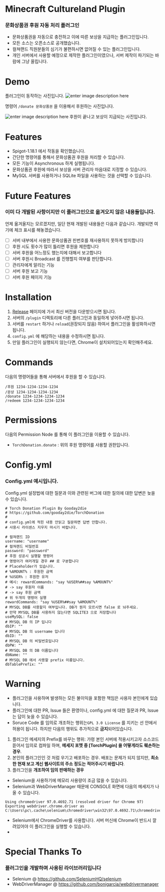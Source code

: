 
# Minecraft Cultureland Plugin
### 문화상품권 후원 자동 처리 플러그인
- 문화상품권을 자동으로 충전하고 이에 따른 보상을 지급하는 플러그인입니다. 
- 모든 소스는 오픈소스로 공개했습니다. 
- 컬쳐랜드 직원분들의 심기가 불편하시면 없어질 수 있는 플러그인입니다.
- 개인 서버에서 사용할 예정으로 제작한 플러그인이였으나, 서버 제작이 파기되는 바람에 그냥 올립니다.


# Demo
플러그인이 동작하는 사진입니다.
![enter image description here](https://raw.githubusercontent.com/gooday2die/TorchDonation/main/pics/1.png)

명령어 `/donate 문화상품권` 을 이용해서 후원하는 사진입니다.

![enter image description here](https://raw.githubusercontent.com/gooday2die/TorchDonation/main/pics/3.png)
후원이 끝나고 보상이 지급되는 사진입니다.

# Features
- Spigot-1.18.1 에서 작동을 확인했습니다.
- 간단한 명령어를 통해서 문화상품권 후원을 처리할 수 있습니다.
- 모든 기능이 Asynchronous 하게 실행됩니다.
- 문화상품권 후원에 따라서 보상을 서버 관리자 마음대로 지정할 수 있습니다. 
- MySQL 서버를 사용하거나 SQLite 파일을 사용하는 것을 선택할 수 있습니다.

# Future Features
### 이미 다 개발된 사항이지만 이 플러그인으로 옮겨오지 않은 내용들입니다.
언제 옮겨올지는 모르겠지만, 일단 현재 개발된 내용들은 다음과 같습니다. 개발되면 여기에 체크 표시를 해놓겠습니다. 
- [ ] 서버 내부에서 사용한 문화상품권 핀번호를 재사용하지 못하게 방지합니다
- [ ] 후원 시도 횟수가 많이 틀리면 후원을 제한합니다
- [ ] 서버 후원을 어느정도 했는지에 대해서 보고합니다
- [ ] 서버 후원시 Broadcast 를 진행할지 여부를 판단합니다.
- [ ] 관리자에게 알리는 기능
- [ ] 서버 후원 보고 기능
- [ ] 서버 후원 페이지 기능

# Installation
1. [Release](https://github.com/gooday2die/TorchDonation/releases/) 페이지에 가서 최신 버전을 다운받으시면 됩니다.
2. 서버의 `/plugin` 디렉토리에 다른 플러그인과 동일하게 넣어주시면 됩니다.
3. 서버를 `restart` 하거나 `reload`(권장되지 않음) 하여서 플러그인을 활성화하시면 됩니다.
4. `config.yml` 에 해당하는 내용을 수정하시면 됩니다.
5. 만일 플러그인이 실행되지 않는다면, Chrome이 설치되어있는지 확인해주세요.

# Commands
다음의 명령어들을 통해  서버에서 후원을 할 수 있습니다.

    /후원 1234-1234-1234-1234
    /문상 1234-1234-1234-1234
    /donate 1234-1234-1234-1234
    /redeem 1234-1234-1234-1234
# Permissions
다음의 Permission Node 를 통해 이 플러그인을 이용할 수 있습니다.
   - `TorchDonation.donate` : 위의 후원 명령어를 사용할 권한입니다.

# Config.yml
### Config.yml 예시입니다. 
Config.yml 설정법에 대한 질문과 이와 관련된 버그에 대한 질의에 대한 답변은 늦을 수 있습니다. 
```
# Torch Donation Plugin By Gooday2die
# https://github.com/gooday2die/TorchDonation
#
# config.yml에 적힌 내용 안읽고 질문하면 답변 안합니다.
# 사용시 라이센스 지우지 마시기 바랍니다.

# 컬쳐랜드 ID
username: "username"
# 컬쳐랜드 비밀번호
password: "password"
# 후원 성공시 실행할 명령어
# 명령어가 여러개일 경우 ## 로 구분합니다
# Placeholder가 있습니다.
# %AMOUNT% : 후원한 금액
# %USER% : 후원한 유저
# 예시: rewardCommands: "say %USER%##say %AMOUNT%"
# -> say 후원자 이름
# -> say 후원 금액
# 위 두개의 명령어 실행
rewardCommands: "say %USER%##say %AMOUNT%"
# MYSQL DB를 사용할지 여부입니다. DB가 뭔지 모르시면 false 로 놔주세요.
# 만약 MYSQL DB를 사용하지 않는다면 SQLITE3 으로 저장합니다
useMySQL: false
# MYSQL DB 의 IP 입니다
dbIP: ""
# MYSQL DB 의 username 입니다
dbID: ""
# MYSQL DB 의 비밀번호입니다
dbPW: ""
# MYSQL DB 의 DB 이름입니다
dbName: ""
# MYSQL DB 에서 사용할 prefix 이름입니다.
dbTablePrefix: ""

```
# Warning
- 플러그인을 사용하며 발생하는 모든 불이익을 포함한 책임은 사용자 본인에게 있습니다. 
- 플러그인에 대한 PR, Issue 들은 환영이나, config.yml 에 대한 질문과 PR, Issue는 답이 늦을 수 있습니다.
- Soruce Code 를 임의로 개조하는 행위는`GPL 3.0 License` 를 지키는 선 안에서 허용이 됩니다. 하지만 다음의 행위도 추가적으로 **금지**되어있습니다.
1. 플러그인 메세지의 Prefix를 바꾸는 행위: 가령 본인 서버에 적용시키고자 소스코드 뜯어서 임의로 컴파일 하며, **메세지 포멧 중 [TorchPlugin] 을 어떻게라도 훼손하는 경우**.
2. 본인의 플러그인인 것 처럼 우기고 배포하는 경우. 배포는 문제가 되지 않지만, **최소한 현재 보고 계신 웹사이트의 주소 정도는 적어주시기 바랍니다**. 
3. 플러그인을 **개조하여 임의 판매하는 경우** 
- Selenium을 사용하기에 메모리 사용량이 조금 많을 수 있습니다.
- Selenium과 WebDriverManager 때문에 CONSOLE 화면에 다음의 메세지가 나올 수 있습니다. 
```
Using chromedriver 97.0.4692.71 (resolved driver for Chrome 97)
Exporting webdriver.chrome.driver as C:\Users\pc\.cache\selenium\chromedriver\win32\97.0.4692.71\chromedriver.exe
```
- Selenium에서 ChromeDriver를 사용합니다. 서버 머신에 Chrome이 반드시 깔려있어야 이 플러그인을 실행할 수 있습니다.
- 
# Special Thanks To
### 플러그인을 개발하며 사용된 라이브러리입니다
- Selenium @ https://github.com/SeleniumHQ/selenium
- WebDriverManager @ https://github.com/bonigarcia/webdrivermanager
